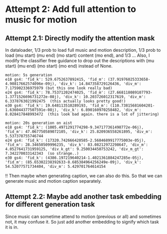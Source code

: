 # Attempt 2: Add full attention to music for motion

## Attempt 2.1: Directly modify the attention mask
In dataloader, 1/3 prob to load full music and motion description, 
1/3 prob to load (mu start) (mu end) (mo start) content (mo end),
and 1/3 ...
Also, I modify the classifier free guidance to drop out the descriptions with  (mu start) (mu end) (mo start) (mo end)
instead of None.

    motion: 5s generation
    e18 gs4: 'fid_k': 529.6752637892415, 'fid_m': (37.91976025333658-4.90817662574096e-09j), 'div_k': 14.847358729126436, 'div_m': 7.175902336975979 (but this one look really bad)
    e24 gs4: 'fid_k': 78.75371202474025, 'fid_m': (27.668118089107793-1.3771526696731272e-08j), 'div_k': 10.203726012317619, 'div_m': 6.3378763021992475  (this actually looks pretty good!)
    e30 gs4: 'fid_k': 19.648113510289193, 'fid_m': (110.73815681604201-1.636044377507591e-08j), 'div_k': 6.890160970258482, 'div_m': 8.028417848993472  (this look bad again. there is a lot of jittering)

    motion: 20s generation on aist
    e18 gs4: 'fid_k': (1005.4971291774298-9.347177361498772e-06j), 'fid_m': 47.067750589072105, 'div_k': 25.820936558261895, 'div_m': 5.537378755746744
    e24 gs4: 'fid_k': (17320.742666420585-2.5684689917775003e-05j), 'fid_m': 28.34650509996235, 'div_k': 83.08212972298647, 'div_m': 4.0527641731959125, 'div_k_gt': 9.250034450753242, 'div_m_gt': 7.342270033142343  (so strange..)
    e30 gs4: 'fid_k': (4386.197219640214-1.4021361884247285e-05j), 'fid_m': (85.65302238392633-8.685384964256249e-09j), 'div_k': 54.52077571734404, 'div_m': 5.429701764614154

!! Then maybe when generating caption, we can also do this. So that we can generate 
music and motion caption separately.

## Attempt 2.2: Maybe add another task embedding for different generation task
Since music can sometime attend to motion (previous or all) and sometimes not, it may confuse it.
So just add another embedding to signify which task it is in. 
